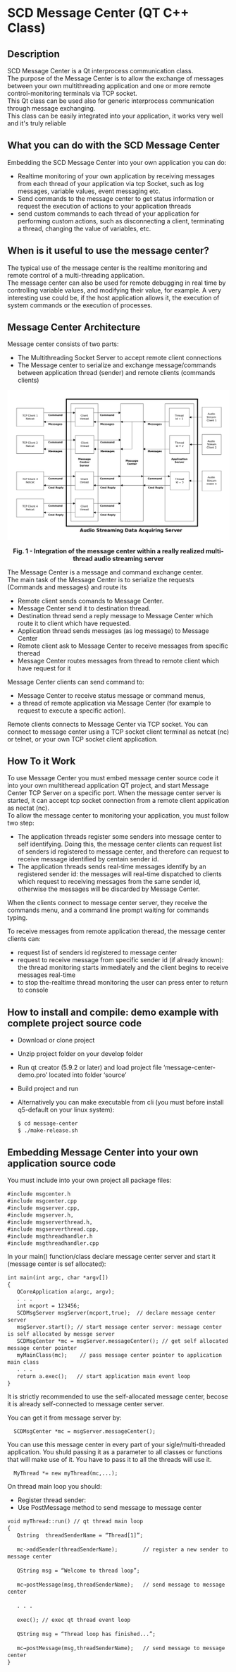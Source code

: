 # SCD Message Center (QT C++ Class)

## Description
SCD Message Center is a Qt interprocess communication class.<br>
The purpose of the Message Center is to allow the exchange of messages between your own multithreading application and one or more remote control-monitoring terminals via TCP socket. <br>
This Qt class can be used also for generic interprocess communication through message exchanging.<br>
This class can be easily integrated into your application, it works very well and it's truly reliable
## What you can do with the SCD Message Center
Embedding the SCD Message Center into your own application you can do:

- Realtime monitoring  of your own application by receiving messages from each thread of your application via tcp Socket, such as log messages, variable values, event messaging etc.
- Send commands to the message center to get status information or request the execution of actions to your application threads
- send custom commands to each thread of your application for performing custom actions, such as disconnecting a client, terminating a thread, changing the value of variables, etc.

## When is it useful to use the message center?
The typical use of the message center is the realtime monitoring and remote control of a multi-threading application.<br>The message center can also be used for remote debugging in real time by controlling variable values, and modifying their value, for example. A very interesting use could be, if the host application allows it, the execution of system commands or the execution of processes.
## Message Center Architecture

Message center consists of two parts:

- The Multithreading Socket Server to accept remote client connections
- The Message center to serialize and exchange message/commands between application thread (sender) and remote clients (commands clients)
<img src="MessageCenter.png"/>
<p align="center"><b>Fig. 1 - Integration of the message center within a really realized multi-thread audio streaming server</b></p>
<p>The Message Center is a message and command exchange center.<br>
The main task of the Message Center is to serialize the requests (Commands and messages) and route its</p>

- Remote client sends comands to Message Center. 
- Message Center send it to destination thread. 
- Destination thread send a reply message to Message Center which route it to client which have requested.
- Application thread sends messages (as log message) to Message Center
- Remote client ask to Message Center to receive messages from specific theread
- Message Center routes messages from thread to remote client which have request for it

Message Center clients can send command to:

- Message Center to receive status message or command menus, 
- a thread of remote application via Message Center (for example to request to execute a specific action).

Remote clients connects to Message Center via TCP socket. You can connect to message center using a TCP socket client terminal as netcat (nc) or telnet, or your own TCP socket client application.

## How To it Work

To use Message Center you must embed message center source code it into your own multitheread application QT project, and start Message Center TCP Server on a specific port. When the message center server is started, it can accept tcp socket connection from a remote client application as nectat (nc).<br>
To allow the message center to monitoring your application, you must follow two step:
 
- The application threads register some senders into message center to self identifying. Doing this, the message center clients can request list of senders id registered to message center, and therefore can request to receive message identified by centain sender id.
- The application threads sends real-time messages identify by an registered sender id: the messages will real-time dispatched to clients which request to receiving messages from the same sender id, otherwise the messages will be discarded by Message Center.

When the clients connect to message center server, they receive the  commands menu, and a command line prompt waiting for commands typing.

To receive messages from remote application theread, the message center clients can:
 
- request list of senders id registered to message center
- request to receive message from specific sender id (if already known): the thread monitoring starts immediately and the client begins to receive messages real-time
- to stop the-realtime thread monitoring the user can press enter to return to console 

## How to install and compile: demo example with complete project source code

- Download or clone project
- Unzip project folder on your develop folder
- Run qt creator (5.9.2 or later) and load project file ‘message-center-demo.pro’ located into folder ‘source’
- Build project and run 
- Alternatively you can make executable from cli (you must before install q5-default on your linux system):

	``` 
	$ cd message-center
	$ ./make-release.sh
	```
## Embedding Message Center into your own application source code

You must include into your own project all package files:
```
#include msgcenter.h
#include msgcenter.cpp
#include msgserver.cpp,
#include msgserver.h,
#include msgserverthread.h,
#include msgserverthread.cpp,
#include msgthreadhandler.h
#include msgthreadhandler.cpp
```
In your main() function/class declare message center server and start it (message center is sef allocated):
```
int main(int argc, char *argv[])
{
   QCoreApplication a(argc, argv);
   . . .
   int mcport = 123456; 
   SCDMsgServer msgServer(mcport,true);  // declare message center server
   msgServer.start(); // start message center server: message center is self allocated by messge server   
   SCDMsgCenter *mc = msgServer.messageCenter(); // get self allocated message center pointer
   myMainClass(mc);    // pass message center pointer to application main class
   . . . 
   return a.exec();   // start application main event loop
}
```

It is strictly recommended to use the self-allocated message center, becose it is already self-connected to message center server. 

You can get it from message server by:
```
  SCDMsgCenter *mc = msgServer.messageCenter(); 
```	
You can use this message center in every part of your sigle/multi-threaded application. 
You shuld passing it as a parameter to all classes or functions that will make use of it. 
You have to pass it to all the threads will use it.
```
  MyThread *= new myThread(mc,...);
```
On thread main loop you should: 

- Register thread sender: 
- Use PostMessage method to send message to message center
```
void myThread::run() // qt thread main loop
{
   Qstring  threadSenderName = “Thread[1]”;

   mc->addSender(threadSenderName);        // register a new sender to message center

   QString msg = “Welcome to thread loop”;  

   mc→postMessage(msg,threadSenderName);   // send message to message center

   . . .

   exec(); // exec qt thread event loop

   QString msg = “Thread loop has finished...”;  
 
   mc→postMessage(msg,threadSenderName);   // send message to message center 
}
```
